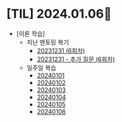# [TIL] 2024.01.06📒

* [이론 학습]
  * 지난 멘토링 복기
    * [20231231 (6회차)](../Mentoring/20231231.md)
    * [20231231 - 추가 질문 (6회차)](../Mentoring/20231231_추가.md)
  * 일주일 복습
    - [20240101](20240101.md)
    - [20240102](20240102.md)
    - [20240103](20240103.md)
    - [20240104](20240104.md)
    - [20240105](20240105.md)
    - [20240106](20240106.md)
